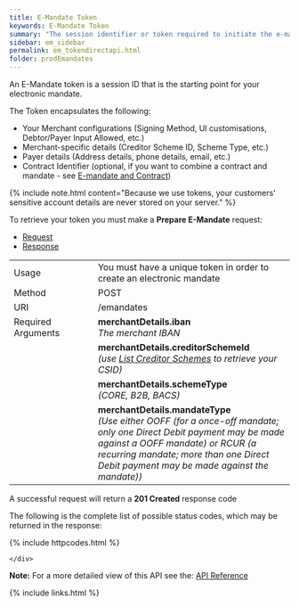 ```yaml
---
title: E-Mandate Token
keywords: E-Mandate Token
summary: "The session identifier or token required to initiate the e-mandate conversation."
sidebar: em_sidebar
permalink: em_tokendirectapi.html
folder: prodEmandates
---
```


An E-Mandate token is a session ID that is the starting point for your electronic mandate.

The Token encapsulates the following:

* Your Merchant configurations (Signing Method, UI customisations, Debtor/Payer Input Allowed, etc.)
* Merchant-specific details (Creditor Scheme ID, Scheme Type, etc.)
* Payer details (Address details, phone details, email, etc.)
* Contract Identifier (optional, if you want to combine a contract and mandate - see <a href="#">E-mandate and Contract</a>)

{% include note.html content="Because we use tokens, your customers' sensitive account details are never stored on your server." %}

To retrieve your token you must make a <b>Prepare E-Mandate</b> request:




<ul id="profileTabs" class="nav nav-tabs">
    <li class="active"><a href="#profile" data-toggle="tab">Request</a></li>
    <li><a href="#about" data-toggle="tab">Response</a></li>
   
</ul>
  <div class="tab-content">
<div role="tabpanel" class="tab-pane active" id="profile">


  <table>
<colgroup>
<col width="30%" />
<col width="90%" />
</colgroup>

<tbody>
<tr>
<td markdown="span">Usage</td>
<td markdown="span">You must have a unique token in order to create an electronic mandate</td>
</tr>
<tr>
<td markdown="span">Method</td>
<td markdown="span"><span class="label label-info">POST </span>
</td>
</tr>
<tr>
<td markdown="span">URI</td>
<td markdown="span">/emandates
</td>
</tr>
<tr>
<td markdown="span">Required Arguments</td>
<td markdown="span"><b>merchantDetails.iban</b>
<br/><i>The merchant IBAN</i>
</td>
</tr>
<tr>
<td markdown="span"></td>
<td markdown="span"><b>merchantDetails.creditorSchemeId</b>
<br/><i>(use <a href="np_listcredscheme.html">List Creditor Schemes</a> to retrieve your CSID)</i>
</td>
</tr>
<tr>
<td markdown="span"></td>
<td markdown="span"><b>merchantDetails.schemeType</b>
<br/><i>(CORE, B2B, BACS)</i>
</td>
</tr>
<tr>
<td markdown="span"></td>
<td markdown="span"><b>merchantDetails.mandateType</b>
<br/><i>(Use either OOFF (for a once-off mandate; only one Direct Debit payment may be made against a OOFF mandate) or RCUR (a recurring mandate; more than one Direct Debit payment may be made against the mandate))</i>
</td>
</tr>
</tbody>
</table>



</div>

<div role="tabpanel" class="tab-pane" id="about">
<p>A successful request will return a <b>201 Created</b> response code</p>
<p>The following is the complete list of possible status codes, which may be returned in the response:</p>
    {% include httpcodes.html %}
    
 
    </div>


</div>


<b>Note:</b> For a more detailed view of this API see the: <a href="https://docs.nuapay.com/emandate-api/#prepare-e-mandate" target = '_blank'><i class="fa fa-cogs"></i> API Reference</a>


{% include links.html %}
